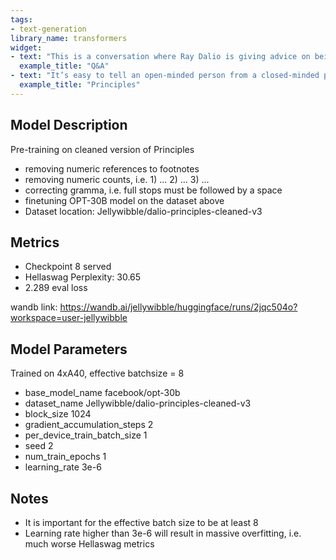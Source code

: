 ```yaml
---
tags:
- text-generation
library_name: transformers
widget:
- text: "This is a conversation where Ray Dalio is giving advice on being a manager and building a successful team.\nUser: Hi Ray, thanks for talking with me today. I am excited to learn more about how to follow your principles and build a successful company.\nRay: No problem, I am happy to help. What situation are you facing?\nUser: It feels like I keep making decisions without thinking first - I do something without thinking and then I face the consequences afterwards.\nRay:"
  example_title: "Q&A"
- text: "It’s easy to tell an open-minded person from a closed-minded person because they act very differently. Here are some cues to tell you whether you or others are being closed-minded: "
  example_title: "Principles"
---
```


## Model Description
Pre-training on cleaned version of Principles
- removing numeric references to footnotes
- removing numeric counts, i.e. 1) ... 2) ... 3) ...
- correcting gramma, i.e. full stops must be followed by a space
- finetuning OPT-30B model on the dataset above
- Dataset location: Jellywibble/dalio-principles-cleaned-v3

## Metrics
- Checkpoint 8 served
- Hellaswag Perplexity: 30.65
- 2.289 eval loss

wandb link: https://wandb.ai/jellywibble/huggingface/runs/2jqc504o?workspace=user-jellywibble

## Model Parameters
Trained on 4xA40, effective batchsize = 8
- base_model_name facebook/opt-30b
- dataset_name Jellywibble/dalio-principles-cleaned-v3
- block_size 1024
- gradient_accumulation_steps 2
- per_device_train_batch_size 1
- seed 2
- num_train_epochs 1
- learning_rate 3e-6

## Notes
- It is important for the effective batch size to be at least 8
- Learning rate higher than 3e-6 will result in massive overfitting, i.e. much worse Hellaswag metrics